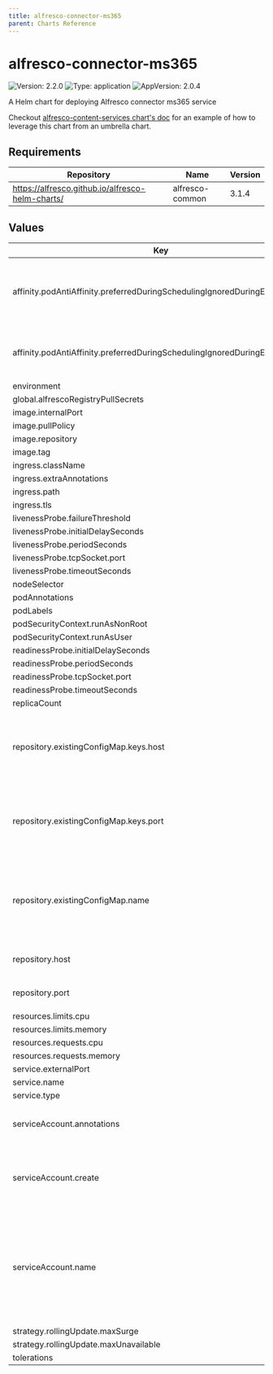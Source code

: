 ```yaml
---
title: alfresco-connector-ms365
parent: Charts Reference
---
```


# alfresco-connector-ms365

![Version: 2.2.0](https://img.shields.io/badge/Version-2.2.0-informational?style=flat-square) ![Type: application](https://img.shields.io/badge/Type-application-informational?style=flat-square) ![AppVersion: 2.0.4](https://img.shields.io/badge/AppVersion-2.0.4-informational?style=flat-square)

A Helm chart for deploying Alfresco connector ms365 service

Checkout [alfresco-content-services chart's doc](https://github.com/Alfresco/acs-deployment/blob/master/docs/helm/README.md) for an example of how to leverage this chart from an umbrella chart.

## Requirements

| Repository | Name | Version |
|------------|------|---------|
| https://alfresco.github.io/alfresco-helm-charts/ | alfresco-common | 3.1.4 |

## Values

| Key | Type | Default | Description |
|-----|------|---------|-------------|
| affinity.podAntiAffinity.preferredDuringSchedulingIgnoredDuringExecution[0] | object | `{"podAffinityTerm":{"labelSelector":{"matchExpressions":[{"key":"app.kubernetes.io/name","operator":"In","values":["{{ template \"alfresco-connector-ms365.name\" $ }}"]},{"key":"app.kubernetes.io/instance","operator":"In","values":["{{ .Release.Name }}"]},{"key":"app.kubernetes.io/component","operator":"In","values":["{{ $.Chart.Name }}"]}]},"topologyKey":"topology.kubernetes.io/zone"},"weight":10}` | Prefer to schedule pods in different zones |
| affinity.podAntiAffinity.preferredDuringSchedulingIgnoredDuringExecution[1] | object | `{"podAffinityTerm":{"labelSelector":{"matchExpressions":[{"key":"app.kubernetes.io/name","operator":"In","values":["{{ template \"alfresco-connector-ms365.name\" $ }}"]},{"key":"app.kubernetes.io/instance","operator":"In","values":["{{ .Release.Name }}"]}]},"topologyKey":"kubernetes.io/hostname"},"weight":5}` | Prefer to schedule pods in different nodes |
| environment | object | `{}` |  |
| global.alfrescoRegistryPullSecrets | string | `"quay-registry-secret"` |  |
| image.internalPort | int | `9095` |  |
| image.pullPolicy | string | `"IfNotPresent"` |  |
| image.repository | string | `"quay.io/alfresco/alfresco-ooi-service"` |  |
| image.tag | string | `"2.0.4"` |  |
| ingress.className | string | `"nginx"` |  |
| ingress.extraAnnotations | object | `{}` |  |
| ingress.path | string | `"/ooi-service"` |  |
| ingress.tls | list | `[]` |  |
| livenessProbe.failureThreshold | int | `1` |  |
| livenessProbe.initialDelaySeconds | int | `10` |  |
| livenessProbe.periodSeconds | int | `20` |  |
| livenessProbe.tcpSocket.port | string | `"service-port"` |  |
| livenessProbe.timeoutSeconds | int | `10` |  |
| nodeSelector | object | `{}` |  |
| podAnnotations | object | `{}` |  |
| podLabels | object | `{}` |  |
| podSecurityContext.runAsNonRoot | bool | `true` |  |
| podSecurityContext.runAsUser | int | `33006` |  |
| readinessProbe.initialDelaySeconds | int | `20` |  |
| readinessProbe.periodSeconds | int | `60` |  |
| readinessProbe.tcpSocket.port | string | `"service-port"` |  |
| readinessProbe.timeoutSeconds | int | `10` |  |
| replicaCount | int | `2` |  |
| repository.existingConfigMap.keys.host | string | `"REPO_HOST"` | name of the key in the configMap where to find the repository service host |
| repository.existingConfigMap.keys.port | string | `"REPO_PORT"` | name of the key in the configMap where to find the repository service port |
| repository.existingConfigMap.name | string | `nil` | a pre-existing configmap which provides expected configuration for ms365 |
| repository.host | string | `"acs-alfresco-cs-repository"` | ACS repository host |
| repository.port | int | `80` | ACS repository port |
| resources.limits.cpu | string | `"2"` |  |
| resources.limits.memory | string | `"1000Mi"` |  |
| resources.requests.cpu | string | `"0.25"` |  |
| resources.requests.memory | string | `"1000Mi"` |  |
| service.externalPort | int | `80` |  |
| service.name | string | `"ms365-service"` |  |
| service.type | string | `"ClusterIP"` |  |
| serviceAccount.annotations | object | `{}` | Annotations to add to the service account |
| serviceAccount.create | bool | `true` | Specifies whether a service account should be created |
| serviceAccount.name | string | `"ms365-sa"` | The name of the service account to use. If not set and create is true, a name is generated using the fullname template |
| strategy.rollingUpdate.maxSurge | int | `1` |  |
| strategy.rollingUpdate.maxUnavailable | int | `0` |  |
| tolerations | list | `[]` |  |
